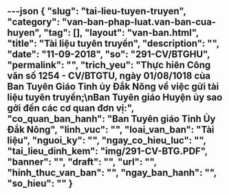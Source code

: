 ---json
{
    "slug": "tai-lieu-tuyen-truyen",
    "category": "van-ban-phap-luat.van-ban-cua-huyen",
    "tag": [],
    "layout": "van-ban.html",
    "title": "Tài liệu tuyên truyền",
    "description": "",
    "date": "11-09-2018",
    "so": "291-CV/BTGHU",
    "permalink": "",
    "trich_yeu": "Thực hiên Công văn số 1254 - CV/BTGTU, ngày 01/08/1018 của Ban Tuyên Giáo Tỉnh ủy Đắk Nông về việc gửi tài liệu tuyên truyền;\nBan Tuyên giáo Huyện ủy sao gởi đến các cơ quan đơn vị:",
    "co_quan_ban_hanh": "Ban Tuyên giáo Tỉnh Ủy Đắk Nông",
    "linh_vuc": "",
    "loai_van_ban": "Tài liệu",
    "nguoi_ky": "",
    "ngay_co_hieu_luc": "",
    "tai_lieu_dinh_kem": "img/291-CV-BTG.PDF",
    "banner": "",
    "draft": "",
    "url": "",
    "hinh_thuc_van_ban": "",
    "ngay_ban_hanh": "",
    "so_hieu": ""
}
---
